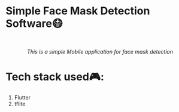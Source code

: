 <p align="center">
<h1>Simple Face Mask Detection Software😷</h1>
<br/>
</p>

<p align="center">
<i>This is a simple Mobile application for face mask detection </i>
</p>

# Tech stack used🎮:
1. Flutter
2. tflite
